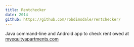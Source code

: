 ```yaml
---
title: Rentchecker
date: 2014
github: https://github.com/robdimsdale/rentchecker/
---
```


Java command-line and Android app to check rent owed at [myequityapartments.com](http://myequityapartments.com)
